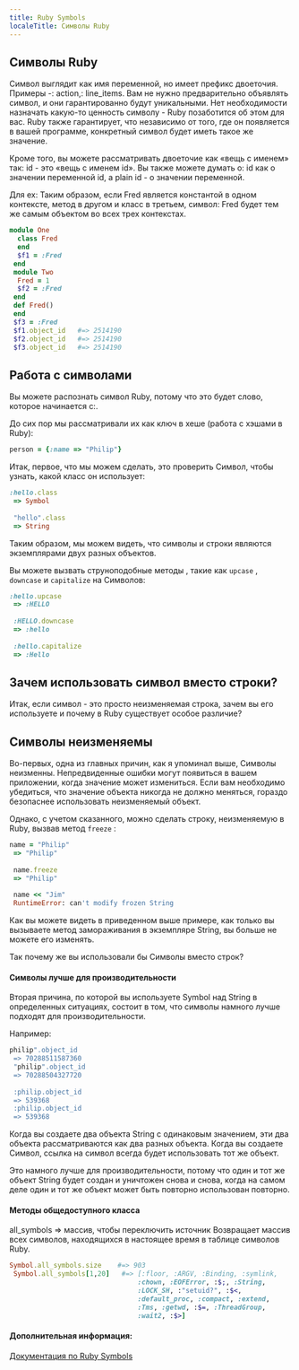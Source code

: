 ```yaml
---
title: Ruby Symbols
localeTitle: Символы Ruby
---
```

## Символы Ruby

Символ выглядит как имя переменной, но имеет префикс двоеточия. Примеры -: action,: line\_items. Вам не нужно предварительно объявлять символ, и они гарантированно будут уникальными. Нет необходимости назначать какую-то ценность символу - Ruby позаботится об этом для вас. Ruby также гарантирует, что независимо от того, где он появляется в вашей программе, конкретный символ будет иметь такое же значение.

Кроме того, вы можете рассматривать двоеточие как «вещь с именем» так: id - это «вещь с именем id». Вы также можете думать о: id как о значении переменной id, а plain id - о значении переменной.

Для ex: Таким образом, если Fred является константой в одном контексте, метод в другом и класс в третьем, символ: Fred будет тем же самым объектом во всех трех контекстах.

```ruby
module One 
  class Fred 
  end 
  $f1 = :Fred 
 end 
 module Two 
  Fred = 1 
  $f2 = :Fred 
 end 
 def Fred() 
 end 
 $f3 = :Fred 
 $f1.object_id   #=> 2514190 
 $f2.object_id   #=> 2514190 
 $f3.object_id   #=> 2514190 
```

## Работа с символами

Вы можете распознать символ Ruby, потому что это будет слово, которое начинается с:.

До сих пор мы рассматривали их как ключ в хеше (работа с хэшами в Ruby):

```ruby
person = {:name => "Philip"} 
```

Итак, первое, что мы можем сделать, это проверить Символ, чтобы узнать, какой класс он использует:

```ruby
:hello.class 
 => Symbol 
 
 "hello".class 
 => String 
```

Таким образом, мы можем видеть, что символы и строки являются экземплярами двух разных объектов.

Вы можете вызвать струноподобные методы , такие как `upcase` , `downcase` и `capitalize` на Символов:

```ruby
:hello.upcase 
 => :HELLO 
 
 :HELLO.downcase 
 => :hello 
 
 :hello.capitalize 
 => :Hello 
```

## Зачем использовать символ вместо строки?

Итак, если символ - это просто неизменяемая строка, зачем вы его используете и почему в Ruby существует особое различие?

## Символы неизменяемы

Во-первых, одна из главных причин, как я упоминал выше, Символы неизменны. Непредвиденные ошибки могут появиться в вашем приложении, когда значение может измениться. Если вам необходимо убедиться, что значение объекта никогда не должно меняться, гораздо безопаснее использовать неизменяемый объект.

Однако, с учетом сказанного, можно сделать строку, неизменяемую в Ruby, вызвав метод `freeze` :

```ruby
name = "Philip" 
 => "Philip" 
 
 name.freeze 
 => "Philip" 
 
 name << "Jim" 
 RuntimeError: can't modify frozen String 
```

Как вы можете видеть в приведенном выше примере, как только вы вызываете метод замораживания в экземпляре String, вы больше не можете его изменять.

Так почему же вы использовали бы Символы вместо строк?

#### Символы лучше для производительности

Вторая причина, по которой вы используете Symbol над String в определенных ситуациях, состоит в том, что символы намного лучше подходят для производительности.

Например:

```ruby
philip".object_id 
 => 70288511587360 
 "philip".object_id 
 => 70288504327720 
 
 :philip.object_id 
 => 539368 
 :philip.object_id 
 => 539368 
```

Когда вы создаете два объекта String с одинаковым значением, эти два объекта рассматриваются как два разных объекта. Когда вы создаете Символ, ссылка на символ всегда будет использовать тот же объект.

Это намного лучше для производительности, потому что один и тот же объект String будет создан и уничтожен снова и снова, когда на самом деле один и тот же объект может быть повторно использован повторно.

#### Методы общедоступного класса

all\_symbols => массив, чтобы переключить источник Возвращает массив всех символов, находящихся в настоящее время в таблице символов Ruby.

```ruby
Symbol.all_symbols.size    #=> 903 
 Symbol.all_symbols[1,20]   #=> [:floor, :ARGV, :Binding, :symlink, 
                                :chown, :EOFError, :$;, :String, 
                                :LOCK_SH, :"setuid?", :$<, 
                                :default_proc, :compact, :extend, 
                                :Tms, :getwd, :$=, :ThreadGroup, 
                                :wait2, :$>] 
```

#### Дополнительная информация:

[Документация по Ruby Symbols](http://ruby-doc.org/core-2.5.1/Symbol.html)